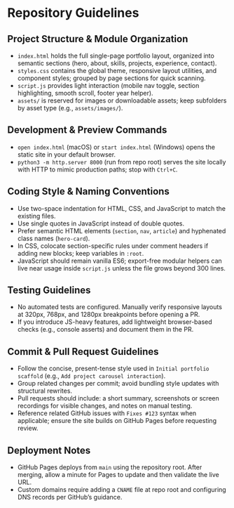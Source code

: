 # Repository Guidelines

## Project Structure & Module Organization

- `index.html` holds the full single-page portfolio layout, organized into semantic sections (hero, about, skills, projects, experience, contact).
- `styles.css` contains the global theme, responsive layout utilities, and component styles; grouped by page sections for quick scanning.
- `script.js` provides light interaction (mobile nav toggle, section highlighting, smooth scroll, footer year helper).
- `assets/` is reserved for images or downloadable assets; keep subfolders by asset type (e.g., `assets/images/`).

## Development & Preview Commands

- `open index.html` (macOS) or `start index.html` (Windows) opens the static site in your default browser.
- `python3 -m http.server 8000` (run from repo root) serves the site locally with HTTP to mimic production paths; stop with `Ctrl+C`.

## Coding Style & Naming Conventions

- Use two-space indentation for HTML, CSS, and JavaScript to match the existing files.
- Use single quotes in JavaScript instead of double quotes.
- Prefer semantic HTML elements (`section`, `nav`, `article`) and hyphenated class names (`hero-card`).
- In CSS, colocate section-specific rules under comment headers if adding new blocks; keep variables in `:root`.
- JavaScript should remain vanilla ES6; export-free modular helpers can live near usage inside `script.js` unless the file grows beyond 300 lines.

## Testing Guidelines

- No automated tests are configured. Manually verify responsive layouts at 320px, 768px, and 1280px breakpoints before opening a PR.
- If you introduce JS-heavy features, add lightweight browser-based checks (e.g., console asserts) and document them in the PR.

## Commit & Pull Request Guidelines

- Follow the concise, present-tense style used in `Initial portfolio scaffold` (e.g., `Add project carousel interaction`).
- Group related changes per commit; avoid bundling style updates with structural rewrites.
- Pull requests should include: a short summary, screenshots or screen recordings for visible changes, and notes on manual testing.
- Reference related GitHub issues with `Fixes #123` syntax when applicable; ensure the site builds on GitHub Pages before requesting review.

## Deployment Notes

- GitHub Pages deploys from `main` using the repository root. After merging, allow a minute for Pages to update and then validate the live URL.
- Custom domains require adding a `CNAME` file at repo root and configuring DNS records per GitHub’s guidance.
